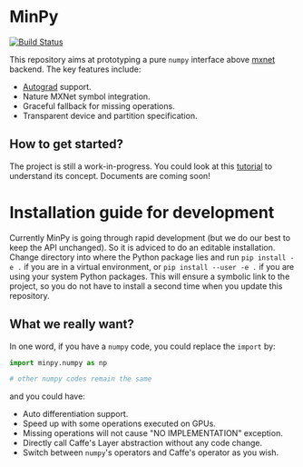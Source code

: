 # MinPy

[![Build Status](https://travis-ci.org/dmlc/minpy.svg?branch=master)](https://travis-ci.org/dmlc/minpy)

This repository aims at prototyping a pure `numpy` interface above [mxnet](https://github.com/dmlc/mxnet) backend. The key features include:

* [Autograd](https://github.com/HIPS/autograd) support.
* Nature MXNet symbol integration.
* Graceful fallback for missing operations.
* Transparent device and partition specification.

How to get started?
-------------------
The project is still a work-in-progress. You could look at this [tutorial](https://github.com/dmlc/minpy/blob/master/examples/demo/minpy_tutorial.ipynb) to understand its concept. Documents are coming soon!

# Installation guide for development

Currently MinPy is going through rapid development (but we do our best to keep the API unchanged). So it is adviced to do an editable installation.
Change directory into where the Python package lies and run `pip install -e .` if you are in a virtual environment, or `pip install --user -e .` if you are using your system Python packages. This will ensure a symbolic link to the project, so you do not have to install a second time when you update this repository.

What we really want?
-------------------
In one word, if you have a `numpy` code, you could replace the `import` by:
```python
import minpy.numpy as np

# other numpy codes remain the same
```

and you could have:
* Auto differentiation support.
* Speed up with some operations executed on GPUs.
* Missing operations will not cause "NO IMPLEMENTATION" exception.
* Directly call Caffe's Layer abstraction without any code change.
* Switch between `numpy`'s operators and Caffe's operator as you wish.
